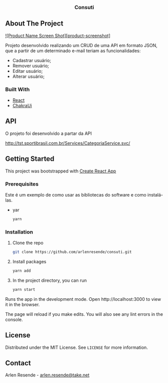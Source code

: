 

<!-- PROJECT LOGO -->
<br />
<p align="center">

  <h3 align="center">Consuti</h3>








<!-- ABOUT THE PROJECT -->
## About The Project

[![Product Name Screen Shot][product-screenshot]]()

Projeto desenvolvido realizando um CRUD de uma API em formato JSON, que a partir de um determinado e-mail teriam as funcionalidades:

* Cadastrar usuário;
* Remover usuário;
* Editar usuário;
* Alterar usuário;



### Built With

* [React](https://pt-br.reactjs.org/)
* [ChakraUi](https://chakra-ui.com/)




<!-- API -->
##  API

 O projeto foi desenvolvido a partar da API

 http://tst.sportibrasil.com.br/Services/CategoriaService.svc/

<!-- GETTING STARTED -->
## Getting Started


This project was bootstrapped with [Create React App ](https://pt-br.reactjs.org/)

### Prerequisites

Este é um exemplo de como usar as bibliotecas do software e como instalá-las.
* yar
  ```sh
  yarn
  ```

### Installation

1. Clone the repo
   ```sh
   git clone https://github.com/arlenresende/consuti.git
   ```
2. Install packages
   ```sh
   yarn add
   ```
3. In the project directory, you can run
   ```sh
   yarn start
   ```

  Runs the app in the development mode.
  Open http://localhost:3000  to view it in the browser.

  The page will reload if you make edits.
  You will also see any lint errors in the console.



<!-- LICENSE -->
## License

Distributed under the MIT License. See `LICENSE` for more information.



<!-- CONTACT -->
## Contact

Arlen Resende - arlen.resende@take.net



